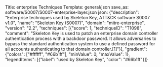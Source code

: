 Title: enterprise Techniques
Template: general/json
save_as: software/S0007/S0007-enterprise-layer.json
json: {"description": "Enterprise techniques used by Skeleton Key, ATT&CK software S0007 v1.0", "name": "Skeleton Key (S0007)", "domain": "mitre-enterprise", "version": "2.2", "techniques": [{"score": 1, "techniqueID": "T1098", "comment": "Skeleton Key is used to patch an enterprise domain controller authentication process with a backdoor password. It allows adversaries to bypass the standard authentication system to use a defined password for all accounts authenticating to that domain controller.[1]"}], "gradient": {"colors": ["#ffffff", "#66b1ff"], "minValue": 0, "maxValue": 1}, "legendItems": [{"label": "used by Skeleton Key", "color": "#66b1ff"}]}